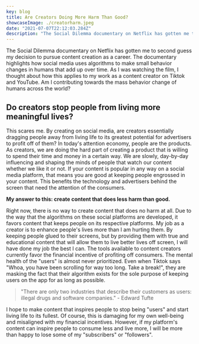 ```yaml
---
key: blog
title: Are Creators Doing More Harm Than Good?
showcaseImage: ./creatorharm.jpeg
date: "2021-07-07T22:12:03.284Z"
description: "The Social Dilemma documentary on Netflix has gotten me to second guess my decision to pursue content creation as a career. The documentary highlights how social media uses algorithms to make small behavior changes in humans that add up over time."
---
```


The Social Dilemma documentary on Netflix has gotten me to second guess my decision to pursue content creation as a career. The documentary highlights how social media uses algorithms to make small behavior changes in humans that add up over time. As I was watching the film, I thought about how this applies to my work as a content creator on Tiktok and YouTube. Am I contributing towards the mass behavior change of humans across the world?

## Do creators stop people from living more meaningful lives?

This scares me. By creating on social media, are creators essentially dragging people away from living life to its greatest potential for advertisers to profit off of them? In today's attention economy, people are the products. As creators, we are doing the hard part of creating a product that is willing to spend their time and money in a certain way. We are slowly, day-by-day influencing and shaping the minds of people that watch our content whether we like it or not. If your content is popular in any way on a social media platform, that means you are good at keeping people engrossed in your content. This benefits the technology and advertisers behind the screen that need the attention of the consumers.

**My answer to this: create content that does less harm than good.**

Right now, there is no way to create content that does no harm at all. Due to the way that the algorithms on these social platforms are developed, it favors content that keeps people on its respective platforms. My job as a creator is to enhance people's lives more than I am hurting them. By keeping people glued to their screens, but by providing them with true and educational content that will allow them to live better lives off screen, I will have done my job the best I can. The tools available to content creators currently favor the financial incentive of profiting off consumers. The mental health of the "users" is almost never prioritized. Even when Tiktok says "Whoa, you have been scrolling for way too long. Take a break!", they are masking the fact that their algorithm exists for the sole purpose of keeping users on the app for as long as possible.

> "There are only two industries that describe their customers as users: illegal drugs and software companies." - Edward Tufte

I hope to make content that inspires people to stop being "users" and start living life to its fullest. Of course, this is damaging for my own well-being and misaligned with my financial incentives. However, if my platform's content can inspire people to consume less and live more, I will be more than happy to lose some of my "subscribers" or "followers".